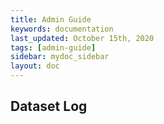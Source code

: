 ```yaml
---
title: Admin Guide
keywords: documentation
last_updated: October 15th, 2020
tags: [admin-guide]
sidebar: mydoc_sidebar
layout: doc
---
```


## Dataset Log
